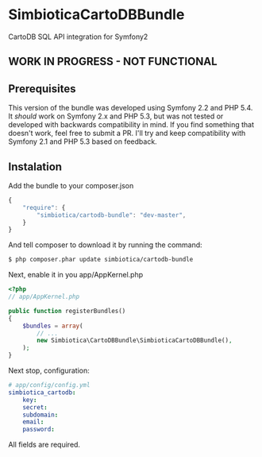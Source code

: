 SimbioticaCartoDBBundle
=======================

CartoDB SQL API integration for Symfony2

WORK IN PROGRESS - NOT FUNCTIONAL
----------------


## Prerequisites

This version of the bundle was developed using Symfony 2.2 and PHP 5.4. 
It *should* work on Symfony 2.x and PHP 5.3, but was not tested or developed with
backwards compatibility in mind. If you find something that doesn't work, feel
free to submit a PR. I'll try and keep compatibility with Symfony 2.1 and PHP 5.3
based on feedback.


## Instalation

Add the bundle to your composer.json
```js
{
    "require": {
        "simbiotica/cartodb-bundle": "dev-master",
    }
}
```

And tell composer to download it by running the command:

``` bash
$ php composer.phar update simbiotica/cartodb-bundle
```

Next, enable it in you app/AppKernel.php

``` php
<?php
// app/AppKernel.php

public function registerBundles()
{
    $bundles = array(
        // ...
        new Simbiotica\CartoDBBundle\SimbioticaCartoDBBundle(),
    );
}
```

Next stop, configuration:

``` yaml
# app/config/config.yml
simbiotica_cartodb:
    key:
    secret:
    subdomain:
    email:
    password:
```

All fields are required.

